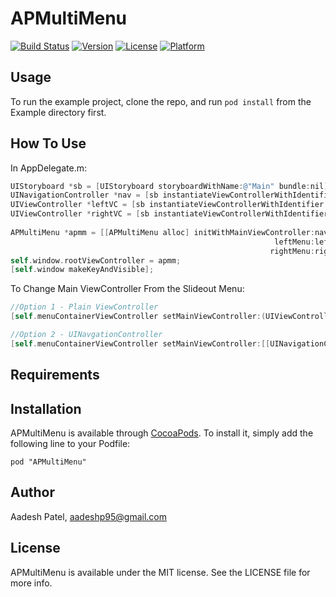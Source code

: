 # APMultiMenu

[![Build Status](https://travis-ci.org/Aadeshp/APMultiMenu.svg?branch=master)](https://travis-ci.org/Aadeshp/APMultiMenu)
[![Version](https://img.shields.io/cocoapods/v/APMultiMenu.svg?style=flat)](http://cocoadocs.org/docsets/APMultiMenu)
[![License](https://img.shields.io/cocoapods/l/APMultiMenu.svg?style=flat)](http://cocoadocs.org/docsets/APMultiMenu)
[![Platform](https://img.shields.io/cocoapods/p/APMultiMenu.svg?style=flat)](http://cocoadocs.org/docsets/APMultiMenu)

## Usage

To run the example project, clone the repo, and run `pod install` from the Example directory first.

## How To Use

In AppDelegate.m:

```objective-c
UIStoryboard *sb = [UIStoryboard storyboardWithName:@"Main" bundle:nil];
UINavigationController *nav = [sb instantiateViewControllerWithIdentifier:@"Nav"];
UIViewController *leftVC = [sb instantiateViewControllerWithIdentifier:@"LeftVC"];
UIViewController *rightVC = [sb instantiateViewControllerWithIdentifier:@"RightVC"];
    
APMultiMenu *apmm = [[APMultiMenu alloc] initWithMainViewController:nav 
                                                           leftMenu:leftVC 
                                                          rightMenu:rightVC];
self.window.rootViewController = apmm;
[self.window makeKeyAndVisible];
```

To Change Main ViewController From the Slideout Menu:

```objective-c
//Option 1 - Plain ViewController
[self.menuContainerViewController setMainViewController:(UIViewController *)]

//Option 2 - UINavgationController
[self.menuContainerViewController setMainViewController:[[UINavigationController alloc] initWithRootViewController:(UIViewController *)]];
```

## Requirements

## Installation

APMultiMenu is available through [CocoaPods](http://cocoapods.org). To install
it, simply add the following line to your Podfile:

    pod "APMultiMenu"

## Author

Aadesh Patel, aadeshp95@gmail.com

## License

APMultiMenu is available under the MIT license. See the LICENSE file for more info.

